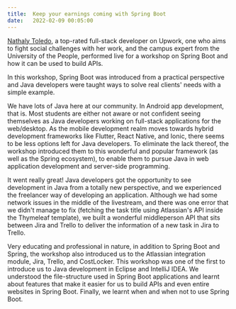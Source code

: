 ```yaml
---
title:  Keep your earnings coming with Spring Boot
date:   2022-02-09 00:05:00
---
```

[Nathaly Toledo](https://github.com/ahn-nath), a top-rated full-stack developer on Upwork, one who aims to fight social challenges with her work, and the campus expert from the University of the People, performed live for a workshop on Spring Boot and how it can be used to build APIs.

In this workshop, Spring Boot was introduced from a practical perspective and Java developers were taught ways to solve real clients' needs with a simple example.

We have lots of Java here at our community. In Android app development, that is. Most students are either not aware or not confident seeing themselves as Java developers working on full-stack applications for the web/desktop. As the mobile development realm moves towards hybrid development frameworks like Flutter, React Native, and Ionic, there seems to be less options left for Java developers. To eliminate the lack thereof, the workshop introduced them to this wonderful and popular framework (as well as the Spring ecosystem), to enable them to pursue Java in web application development and server-side programming.

It went really great! Java developers got the opportunity to see development in Java from a totally new perspective, and we experienced the freelancer way of developing an application. Although we had some network issues in the middle of the livestream, and there was one error that we didn't manage to fix (fetching the task title using Atlassian's API inside the Thymeleaf template), we built a wonderful middleperson API that sits between Jira and Trello to deliver the information of a new task in Jira to Trello.

Very educating and professional in nature, in addition to Spring Boot and Spring, the workshop also introduced us to the Atlassian integration module, Jira, Trello, and CostLocker. This workshop was one of the first to introduce us to Java development in Eclipse and IntelliJ IDEA. We understood the file-structure used in Spring Boot applications and learnt about features that make it easier for us to build APIs and even entire websites in Spring Boot. Finally, we learnt when and when not to use Spring Boot.

